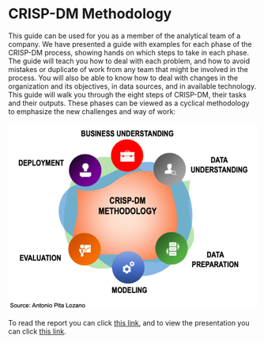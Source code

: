 # CRISP-DM Methodology
This guide can be used for you as a member of the analytical team of a company. We have presented a guide with examples for each phase of the CRISP-DM process, showing hands on which steps to take in each phase. The guide will teach you how to deal with each problem, and how to avoid mistakes or duplicate of work from any team that might be involved in the process. You will also be able to know how to deal with changes in the organization and its objectives, in data sources, and in available technology. This guide will walk you through the eight steps of CRISP-DM, their tasks and their outputs. These phases can be viewed as a cyclical methodology to emphasize the new challenges and way of work:

![CRISP-DM Methodology](https://github.com/Jonashellevang/IE_MBD_2020/blob/master/CRISP-DM%20Methodology/CRISP-DM.png)

To read the report you can click [this link](https://github.com/Jonashellevang/IE_MBD_2020/blob/master/CRISP-DM%20Methodology/CRISP-DM%20Report.pdf), and to view the presentation you can click [this link](https://github.com/Jonashellevang/IE_MBD_2020/blob/master/CRISP-DM%20Methodology/CRISP-DM%20Presentation.pdf).
